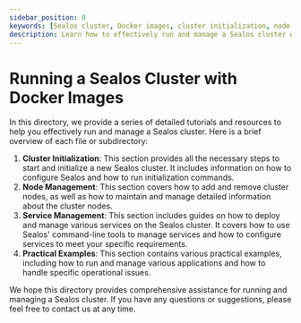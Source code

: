 ```yaml
---
sidebar_position: 0
keywords: [Sealos cluster, Docker images, cluster initialization, node management, service management]
description: Learn how to effectively run and manage a Sealos cluster with Docker images. Get detailed tutorials on cluster initialization, node management, and service management.
---
```


# Running a Sealos Cluster with Docker Images

In this directory, we provide a series of detailed tutorials and resources to help you effectively run and manage a
Sealos cluster. Here is a brief overview of each file or subdirectory:

1. **Cluster Initialization**: This section provides all the necessary steps to start and initialize a new Sealos
   cluster. It includes information on how to configure Sealos and how to run initialization commands.
2. **Node Management**: This section covers how to add and remove cluster nodes, as well as how to maintain and manage
   detailed information about the cluster nodes.
3. **Service Management**: This section includes guides on how to deploy and manage various services on the Sealos
   cluster. It covers how to use Sealos' command-line tools to manage services and how to configure services to meet
   your specific requirements.
4. **Practical Examples**: This section contains various practical examples, including how to run and manage various
   applications and how to handle specific operational issues.

We hope this directory provides comprehensive assistance for running and managing a Sealos cluster. If you have any
questions or suggestions, please feel free to contact us at any time.
